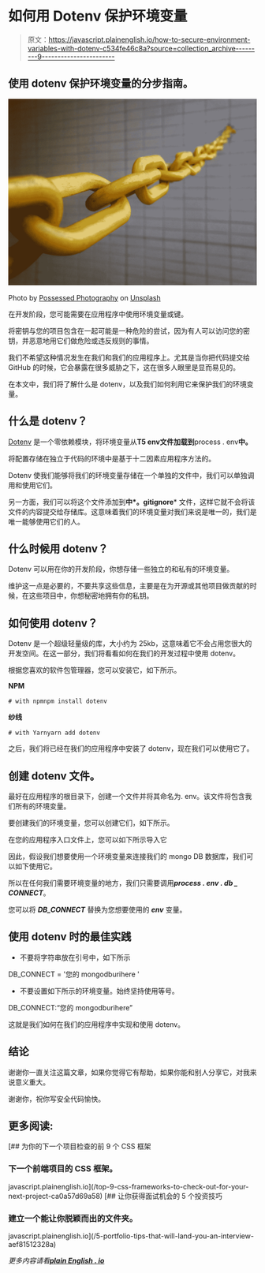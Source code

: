 # 如何用 Dotenv 保护环境变量

> 原文：<https://javascript.plainenglish.io/how-to-secure-environment-variables-with-dotenv-c534fe46c8a?source=collection_archive---------9----------------------->

## 使用 dotenv 保护环境变量的分步指南。

![](img/2006e100cf7b88f78fd92151879e9fdb.png)

Photo by [Possessed Photography](https://unsplash.com/@possessedphotography?utm_source=medium&utm_medium=referral) on [Unsplash](https://unsplash.com?utm_source=medium&utm_medium=referral)

在开发阶段，您可能需要在应用程序中使用环境变量或键。

将密钥与您的项目包含在一起可能是一种危险的尝试，因为有人可以访问您的密钥，并恶意地用它们做危险或违反规则的事情。

我们不希望这种情况发生在我们和我们的应用程序上。尤其是当你把代码提交给 GitHub 的时候，它会暴露在很多威胁之下，这在很多人眼里是显而易见的。

在本文中，我们将了解什么是 dotenv，以及我们如何利用它来保护我们的环境变量。

## **什么是 dotenv？**

[Dotenv](https://www.npmjs.com/package/dotenv) 是一个零依赖模块，将环境变量从**T5 env文件加载到**process . env**中。**

将配置存储在独立于代码的环境中是基于十二因素应用程序方法的。

Dotenv 使我们能够将我们的环境变量存储在一个单独的文件中，我们可以单独调用和使用它们。

另一方面，我们可以将这个文件添加到**中*。gitignore*** 文件，这样它就不会将该文件的内容提交给存储库。这意味着我们的环境变量对我们来说是唯一的，我们是唯一能够使用它们的人。

## **什么时候用 dotenv？**

Dotenv 可以用在你的开发阶段，你想存储一些独立的和私有的环境变量。

维护这一点是必要的，不要共享这些信息，主要是在为开源或其他项目做贡献的时候，在这些项目中，你想秘密地拥有你的私钥。

## **如何使用 dotenv？**

Dotenv 是一个超级轻量级的库，大小约为 25kb，这意味着它不会占用您很大的开发空间。在这一部分，我们将看看如何在我们的开发过程中使用 dotenv。

根据您喜欢的软件包管理器，您可以安装它，如下所示。

**NPM**

```
# with npmnpm install dotenv
```

**纱线**

```
# with Yarnyarn add dotenv
```

之后，我们将已经在我们的应用程序中安装了 dotenv，现在我们可以使用它了。

## **创建 dotenv 文件。**

最好在应用程序的根目录下，创建一个文件并将其命名为. env。该文件将包含我们所有的环境变量。

要创建我们的环境变量，您可以创建它们，如下所示。

在您的应用程序入口文件上，您可以如下所示导入它

因此，假设我们想要使用一个环境变量来连接我们的 mongo DB 数据库，我们可以如下使用它。

所以在任何我们需要环境变量的地方，我们只需要调用***process . env . db _ CONNECT***。

您可以将 ***DB_CONNECT*** 替换为您想要使用的 ***env*** 变量。

## 使用 dotenv 时的最佳实践

*   不要将字符串放在引号中，如下所示

DB_CONNECT = '您的 mongodburihere '

*   不要设置如下所示的环境变量。始终坚持使用等号。

DB_CONNECT:“您的 mongodburihere”

这就是我们如何在我们的应用程序中实现和使用 dotenv。

## **结论**

谢谢你一直关注这篇文章，如果你觉得它有帮助，如果你能和别人分享它，对我来说意义重大。

谢谢你，祝你写安全代码愉快。

## **更多阅读:**

[](/top-9-css-frameworks-to-check-out-for-your-next-project-ca0a57d69a58) [## 为你的下一个项目检查的前 9 个 CSS 框架

### 下一个前端项目的 CSS 框架。

javascript.plainenglish.io](/top-9-css-frameworks-to-check-out-for-your-next-project-ca0a57d69a58) [](/5-portfolio-tips-that-will-land-you-an-interview-aef81512328a) [## 让你获得面试机会的 5 个投资技巧

### 建立一个能让你脱颖而出的文件夹。

javascript.plainenglish.io](/5-portfolio-tips-that-will-land-you-an-interview-aef81512328a) 

*更多内容请看*[***plain English . io***](http://plainenglish.io/)